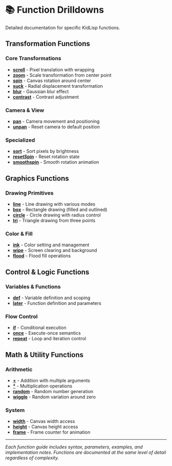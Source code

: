 # 📚 Function Drilldowns

Detailed documentation for specific KidLisp functions.

## Transformation Functions

### Core Transformations
- **[scroll](scroll.md)** - Pixel translation with wrapping
- **[zoom](zoom.md)** - Scale transformation from center point  
- **[spin](spin.md)** - Canvas rotation around center
- **[suck](suck.md)** - Radial displacement transformation
- **[blur](blur.md)** - Gaussian blur effect
- **[contrast](contrast.md)** - Contrast adjustment

### Camera & View
- **[pan](pan.md)** - Camera movement and positioning
- **[unpan](unpan.md)** - Reset camera to default position

### Specialized
- **[sort](sort.md)** - Sort pixels by brightness
- **[resetSpin](resetSpin.md)** - Reset rotation state
- **[smoothspin](smoothspin.md)** - Smooth rotation animation

## Graphics Functions

### Drawing Primitives
- **[line](line.md)** - Line drawing with various modes
- **[box](box.md)** - Rectangle drawing (filled and outlined)
- **[circle](circle.md)** - Circle drawing with radius control
- **[tri](tri.md)** - Triangle drawing from three points

### Color & Fill
- **[ink](ink.md)** - Color setting and management
- **[wipe](wipe.md)** - Screen clearing and background
- **[flood](flood.md)** - Flood fill operations

## Control & Logic Functions

### Variables & Functions
- **[def](def.md)** - Variable definition and scoping
- **[later](later.md)** - Function definition and parameters

### Flow Control
- **[if](if.md)** - Conditional execution
- **[once](once.md)** - Execute-once semantics
- **[repeat](repeat.md)** - Loop and iteration control

## Math & Utility Functions

### Arithmetic
- **[+](add.md)** - Addition with multiple arguments
- **[*](multiply.md)** - Multiplication operations
- **[random](random.md)** - Random number generation
- **[wiggle](wiggle.md)** - Random variation around zero

### System
- **[width](width.md)** - Canvas width access
- **[height](height.md)** - Canvas height access
- **[frame](frame.md)** - Frame counter for animation

---

*Each function guide includes syntax, parameters, examples, and implementation notes. Functions are documented at the same level of detail regardless of complexity.*
